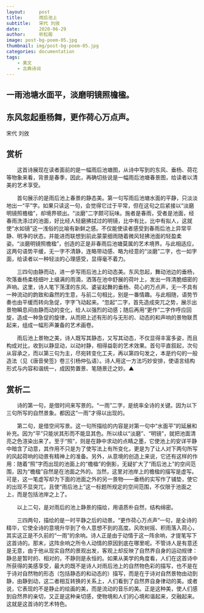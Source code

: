 ```yaml
---
layout:     post
title:      雨后池上
subtitle:   宋代 刘攽
date:       2020-06-29
author:     听松阁
image: post-bg-poem-05.jpg
thumbnail: img/post-bg-poem-05.jpg
categories: documentation
tags:
    - 美文
    - 古典诗词
---
```


## 一雨池塘水面平，淡磨明镜照檐楹。

## 东风忽起垂杨舞，更作荷心万点声。



宋代 刘攽

## 赏析



　　这首诗展现在读者面前的是一幅雨后池塘图，从诗中写到的东风、垂杨、荷花等物象来看，背景是春季，因此，再确切些说是一幅雨后池塘春景图，给读者以清美的艺术享受。



　　首句展示的是雨后池上春景的静态美。第一句写雨后池塘水面的平静，只淡淡地出一“平”字。如果只读这一句，会觉得它过于平常，但在这句之后紧接以“淡磨明镜照檐楹”，却境界顿出。“淡磨”二字颇可玩味。施者是春雨，受者是池面，经春雨洗涤过的池面，好比经人轻磨拂拭过的明镜，比中有比，比中有拟人，这就使“水如镜”这一浅俗的比喻有新鲜之感。不仅能使读者感受到春雨后池上异常平静、明净的状态，并能进而联想到前此蒙蒙细雨随着微风轻拂池面的轻盈柔姿。“淡磨明镜照檐楹”，创造的正是非春雨后池塘莫属的艺术境界。与此相适应，这两句语势平缓，无一字不清静，连略带动感、略为经意的“淡磨”二字，也一如字面，给读者以一种轻淡的心理感受，显得毫不着力。



　　三四句由静而动，进一步写雨后池上的动态美。东风忽起，舞动池边的垂杨，吹落垂杨柔枝细叶上缀满的雨滴，洒落在池中舒展的荷叶上，发出一阵清脆细密的声响。这里，诗人笔下荡漾的东风、婆娑起舞的垂杨、荷心的万点声，无一不具有一种流动的韵致和盎然的生意，与前二句相比，别是一番情趣。与此相随，语势节奏也由平缓而转向急促，字字飞动起来。“忽起”二字，首先造成突兀之势，展示出景物瞬息间由静而动的变化，给人以强烈的动感；随后再用“更作”二字作呼应回旋，造成一种急促的旋律，从而把上述有形的与无形的、动态的和声响的景物联贯起来，组成一幅形声兼备的艺术画卷。



　　雨后池上景物之美，诗人既写其静态，又写其动态，不仅显得丰富多姿，而且构成对比，收到以静显动，以动衬静，相得益彰的艺术效果。首句平直叙起，次句从容承之，而以第三句为主，尽宛转变化工夫，再以第四句发之，本是约句的一般造法（见《唐音癸签》卷三引杨仲弘语）。诗人用这一方法巧妙安排，使语言结构形式与内容和谐统一，成因势置景、笔随景迁之妙。▲





## 赏析二



　　诗的第一句，是借时间来写景的。“一雨”二字，是统率全诗的关键。因为以下三句所写的自然景象。都因这“一雨”才得以出现的。



　　第二句，是借空间写景。这一句所描绘的内容是对第一句中“水面平”的延展和补充。因为“平”只能状其形而不能显其色。所以续以“淡磨”、“明镜”，就把池面清亮之色渲染出来了。至于“照”，则是在静中求动的点睛之墨，它使池上的安详平静中暗含了动意，其作用不只是为了使写法上有所变化，更是为了让人对下两句所写的风起荷响的动景有精神上的准备。另外，从意境的创造上来说，它还有这样的作用：随着“照”字而出现的池面上的“檐楹”的倒影，无疑扩大了“雨后池上”的空间范围，因为“檐楹”自然是在池面之外的。当然，这里对池岸上的檐楹的描写是虚写。可是，这一笔虚写却为下面的池面之外的另一景物——垂杨的实写作了铺垫，使它的出现不显突兀，且使“雨后池上”这一标题所规定的空间范围，不仅限于池面之上，而是包括池岸之上了。



　　以上二句，是对雨后的池上静景的描绘，用语质朴自然，结构绵密。



　　三四两句，描绘的是一时平静之后的动景。“更作荷心万点声”一句，是全诗的精华，它使全诗的意境升华到了令人意想不到的高度。风吹树摇、积雨落入荷心，其实这正是不久前的“一雨”的余响。诗人正是由于动情于这一阵余响，才提笔写下这首诗的。那末，这阵余响之所令人动情的原因到底在哪里呢。不管诗人是有意还是无意，由于他从现实自然的景观出发，客观上却反映了自然界自身的运动规律：静总是暂时的、相对的，不静则是永恒的。如果从美学的角度看，人们在这首诗中所获得的美感享受，最大的既不是诗人对雨后池上的自然物色彩的描写，也不是在于诗对自然物的形态（包括静态的和动态的）描写，而是在于诗对自然景物由动到静，由静到动，这二者相互转换的关系上，人们看到了自然界自身律动的美。或者说，它表现的不是静止的绘画的美，而是流动的音乐的美。正是这种美，使人们感到自然界的亲切，又正是这种亲切感，使物境和人们的心境和谐起来，交融起来。这就是这首诗的艺术特色。

